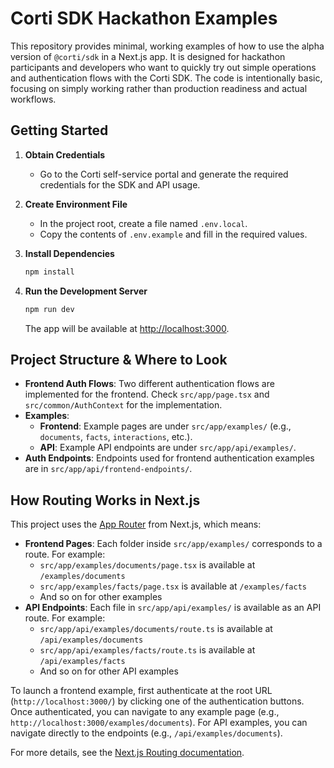 # Corti SDK Hackathon Examples

This repository provides minimal, working examples of how to use the alpha version of `@corti/sdk` in a Next.js app. It
is designed for hackathon participants and developers who want to quickly try out simple operations and authentication
flows with the Corti SDK. The code is intentionally basic, focusing on simply working rather than production
readiness and actual workflows.

## Getting Started

1. **Obtain Credentials**
    - Go to the Corti self-service portal and generate the required credentials for the SDK and API usage.

2. **Create Environment File**
    - In the project root, create a file named `.env.local`.
    - Copy the contents of `.env.example` and fill in the required values.

3. **Install Dependencies**
   ```bash
   npm install
   ```

4. **Run the Development Server**
   ```bash
   npm run dev
   ```
   The app will be available at [http://localhost:3000](http://localhost:3000).

## Project Structure & Where to Look

- **Frontend Auth Flows**: Two different authentication flows are implemented for the frontend. Check `src/app/page.tsx` and `src/common/AuthContext` for the implementation.
- **Examples**:
    - **Frontend**: Example pages are under `src/app/examples/` (e.g., `documents`, `facts`, `interactions`, etc.).
    - **API**: Example API endpoints are under `src/app/api/examples/`.
- **Auth Endpoints**: Endpoints used for frontend authentication examples are in `src/app/api/frontend-endpoints/`.

## How Routing Works in Next.js

This project uses the [App Router](https://nextjs.org/docs/app/building-your-application/routing) from Next.js, which means:

- **Frontend Pages**: Each folder inside `src/app/examples/` corresponds to a route. For example:
  - `src/app/examples/documents/page.tsx` is available at `/examples/documents`
  - `src/app/examples/facts/page.tsx` is available at `/examples/facts`
  - And so on for other examples
- **API Endpoints**: Each file in `src/app/api/examples/` is available as an API route. For example:
  - `src/app/api/examples/documents/route.ts` is available at `/api/examples/documents`
  - `src/app/api/examples/facts/route.ts` is available at `/api/examples/facts`
  - And so on for other API examples

To launch a frontend example, first authenticate at the root URL (`http://localhost:3000/`) by clicking one of the authentication buttons. Once authenticated, you can navigate to any example page (e.g., `http://localhost:3000/examples/documents`). For API examples, you can navigate directly to the endpoints (e.g., `/api/examples/documents`).

For more details, see the [Next.js Routing documentation](https://nextjs.org/docs/app/building-your-application/routing).
